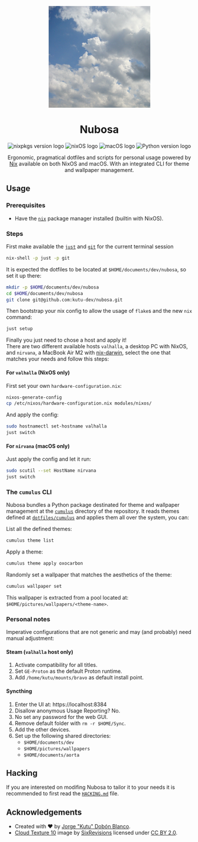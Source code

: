 <div align="center">
<img src="./static/cloud-texture-10.jpg" width="275">
<h1>Nubosa</h1>
    
![nixpkgs version logo](https://img.shields.io/badge/nixpkgs-unstable-informational.svg?style=flat&logo=nixos&logoColor=CAD3F5&colorA=24273A&colorB=8aadf4)
![nixOS logo](https://img.shields.io/badge/NixOS-24273A.svg?style=flat&logo=nixos&logoColor=CAD3F5)
![macOS logo](https://img.shields.io/badge/macOS-000000?style=flat&logo=apple&labelColor=000000)
![Python version logo](https://img.shields.io/badge/python%203.12.3%2B-3776AB?style=flat&logo=python&logoColor=FFFFFF)

Ergonomic, pragmatical dotfiles and scripts for personal usage powered by [Nix](https://nixos.org/) available on both NixOS and macOS. With an integrated CLI for theme and wallpaper management.
</div>

## Usage
### Prerequisites
- Have the [`nix`](https://nixos.org/download/) package manager installed (builtin with NixOS).

### Steps
First make available the [`just`](https://just.systems/man/en/) and [`git`](https://git-scm.com/) for the current terminal session
```sh
nix-shell -p just -p git
```

It is expected the dotfiles to be located at `$HOME/documents/dev/nubosa`, so set it up there:
```sh
mkdir -p $HOME/documents/dev/nubosa
cd $HOME/documents/dev/nubosa
git clone git@github.com:kutu-dev/nubosa.git
```

Then bootstrap your nix config to allow the usage of `flake`s and the new `nix` command:
```sh
just setup
```
Finally you just need to chose a host and apply it!  
There are two different available hosts `valhalla`, a desktop PC with NixOS, and `nirvana`, a MacBook Air M2 with [nix-darwin](https://daiderd.com/nix-darwin/), select the one that matches your needs and follow this steps:

#### For `valhalla` (NixOS only)
First set your own `hardware-configuration.nix`:
```sh
nixos-generate-config
cp /etc/nixos/hardware-configuration.nix modules/nixos/
```

And apply the config:
```sh
sudo hostnamectl set-hostname valhalla
just switch
```

#### For `nirvana` (macOS only)
Just apply the config and let it run:
```sh
sudo scutil --set HostName nirvana
just switch
```

### The `cumulus` CLI
Nubosa bundles a Python package destinated for theme and wallpaper management at the [`cumulus`](./cumulus) directory of the repository. It reads themes defined at [`dotfiles/cumulus`](./dotfiles/cumulus) and applies them all over the system, you can:

List all the defined themes:
```sh
cumulus theme list
```

Apply a theme:
```sh
cumulus theme apply oxocarbon
```

Randomly set a wallpaper that matches the aesthetics of the theme:
```sh
cumulus wallpaper set
```

This wallpaper is extracted from a pool located at: `$HOME/pictures/wallpapers/<theme-name>`.

### Personal notes
Imperative configurations that are not generic and may (and probably) need manual adjustment:

#### Steam (`valhalla` host only)
1. Activate compatibility for all titles.
2. Set `GE-Proton` as the default Proton runtime.
3. Add `/home/kutu/mounts/bravo` as default install point.

#### Syncthing
1. Enter the UI at: https://localhost:8384
2. Disallow anonymous Usage Reporting? No.
3. No set any password for the web GUI.
3. Remove default folder with `rm -r $HOME/Sync`.
4. Add the other devices.
5. Set up the following shared directories:
    - `$HOME/documents/dev`
    - `$HOME/pictures/wallpapers`
    - `$HOME/documents/aorta`

## Hacking
If you are interested on modifing Nubosa to tailor it to your needs it is recommended to first read the [`HACKING.md`](./HACKING.md) file.

## Acknowledgements
- Created with :heart: by [Jorge "Kutu" Dobón Blanco](https://dobon.dev).
- [Cloud Texture 10](https://www.flickr.com/photos/31288116@N02/3909270081) image by [SixRevisions](https://www.flickr.com/photos/31288116@N02/) licensed under [CC BY 2.0](https://creativecommons.org/licenses/by/2.0/).
